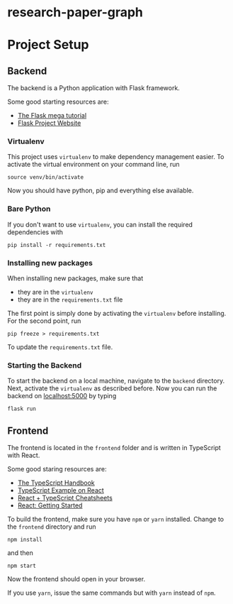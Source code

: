 # research-paper-graph

# Project Setup

## Backend

The backend is a Python application with Flask framework.

Some good starting resources are:
 - [The Flask mega tutorial](https://blog.miguelgrinberg.com/post/the-flask-mega-tutorial-part-i-hello-world)
 - [Flask Project Website](https://palletsprojects.com/p/flask/)

### Virtualenv
This project uses `virtualenv` to make dependency management easier.
To activate the virtual environment on your command line, run
```
source venv/bin/activate
```
Now you should have python, pip and everything else available.

### Bare Python
If you don't want to use `virtualenv`, you can install the required dependencies with
```
pip install -r requirements.txt
```

### Installing new packages
When installing new packages, make sure that
 - they are in the `virtualenv`
 - they are in the `requirements.txt` file

The first point is simply done by activating the `virtualenv` before installing.
For the second point, run
```
pip freeze > requirements.txt
```
To update the `requirements.txt` file.

### Starting the Backend
To start the backend on a local machine, navigate to the `backend` directory.
Next, activate the `virtualenv` as described before.
Now you can run the backend on [localhost:5000](localhost:5000) by typing
```
flask run
```


## Frontend

The frontend is located in the `frontend` folder and is written in TypeScript with React.

Some good staring resources are:
 - [The TypeScript Handbook](https://www.typescriptlang.org/)
 - [TypeScript Example on React](https://www.typescriptlang.org/play/index.html?jsx=2&esModuleInterop=true&e=196#example/typescript-with-react)
 - [React + TypeScript Cheatsheets](https://github.com/typescript-cheatsheets/react-typescript-cheatsheet#reacttypescript-cheatsheets)
 - [React: Getting Started](https://reactjs.org/docs/getting-started.html)

To build the frontend, make sure you have `npm` or `yarn` installed.
Change to the `frontend` directory and run
```
npm install
```
and then
```
npm start
```

Now the frontend should open in your browser.

If you use `yarn`, issue the same commands but with `yarn` instead of `npm`.

